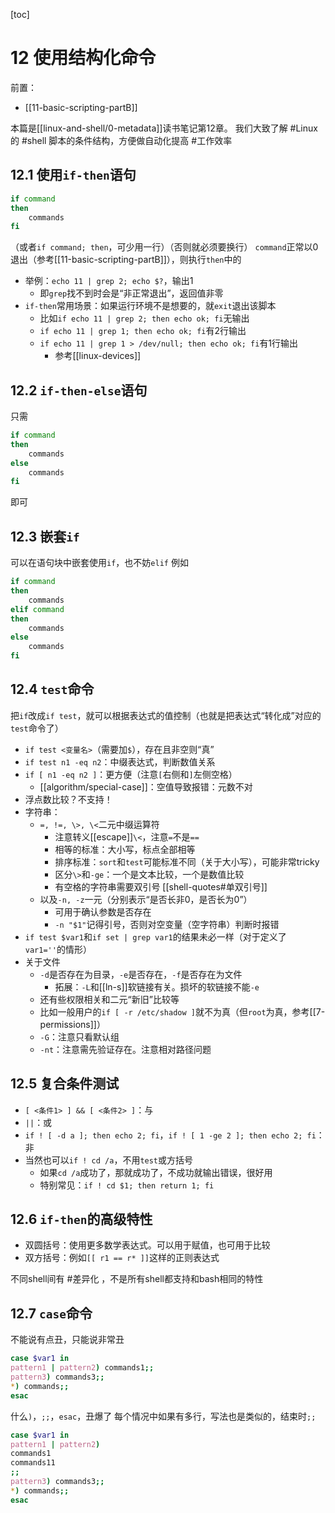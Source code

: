 [toc]
# 12 使用结构化命令
前置：
- [[11-basic-scripting-partB]]

本篇是[[linux-and-shell/0-metadata]]读书笔记第12章。
我们大致了解 #Linux 的 #shell 脚本的条件结构，方便做自动化提高 #工作效率
## 12.1 使用`if-then`语句
```sh
if command
then
    commands
fi
```
（或者`if command; then`，可少用一行）（否则就必须要换行）
`command`正常以0退出（参考[[11-basic-scripting-partB]]），则执行`then`中的
- 举例：`echo 11 | grep 2; echo $?`，输出1
  - 即`grep`找不到时会是“非正常退出”，返回值非零
- `if-then`常用场景：如果运行环境不是想要的，就`exit`退出该脚本
  - 比如`if echo 11 | grep 2; then echo ok; fi`无输出
  - `if echo 11 | grep 1; then echo ok; fi`有2行输出
  - `if echo 11 | grep 1 > /dev/null; then echo ok; fi`有1行输出
    - 参考[[linux-devices]]
## 12.2 `if-then-else`语句
只需
```sh
if command
then
    commands
else
    commands
fi
```
即可
## 12.3 嵌套`if`
可以在语句块中嵌套使用`if`，也不妨`elif`
例如
```sh
if command
then
    commands
elif command
then
    commands
else
    commands
fi
```
## 12.4 `test`命令
把`if`改成`if test`，就可以根据表达式的值控制（也就是把表达式“转化成”对应的`test`命令了）
- `if test <变量名>`（需要加`$`），存在且非空则“真”
- `if test n1 -eq n2`：中缀表达式，判断数值关系
- `if [ n1 -eq n2 ]`：更方便（注意`[`右侧和`]`左侧空格）
  - [[algorithm/special-case]]：空值导致报错：元数不对
- 浮点数比较？不支持！
- 字符串：
  - `=, !=, \>, \<`二元中缀运算符
    - 注意转义[[escape]]`\<`，注意`=`不是`==`
    - 相等的标准：大小写，标点全部相等
    - 排序标准：`sort`和`test`可能标准不同（关于大小写），可能非常tricky
    - 区分`\>`和`-ge`：一个是文本比较，一个是数值比较
    - 有空格的字符串需要双引号 [[shell-quotes#单双引号]]
  - 以及`-n, -z`一元（分别表示“是否长非0，是否长为0”）
    - 可用于确认参数是否存在
    - `-n "$1"`记得引号，否则对空变量（空字符串）判断时报错
- `if test $var1`和`if set | grep var1`的结果未必一样（对于定义了`var1=''`的情形）
- 关于文件
  - `-d`是否存在为目录，`-e`是否存在，`-f`是否存在为文件
    - 拓展：`-L`和[[ln-s]]软链接有关。损坏的软链接不能`-e`
  - 还有些权限相关和二元“新旧”比较等
  - 比如一般用户的`if [ -r /etc/shadow ]`就不为真（但`root`为真，参考[[7-permissions]]）
  - `-G`：注意只看默认组
  - `-nt`：注意需先验证存在。注意相对路径问题
## 12.5 复合条件测试
- `[ <条件1> ] && [ <条件2> ]`：与
- `||`：或
- `if ! [ -d a ]; then echo 2; fi`，`if ! [ 1 -ge 2 ]; then echo 2; fi`：非
- 当然也可以`if ! cd /a`，不用`test`或方括号
  - 如果`cd /a`成功了，那就成功了，不成功就输出错误，很好用
  - 特别常见：`if ! cd $1; then return 1; fi`
## 12.6 `if-then`的高级特性
- 双圆括号：使用更多数学表达式。可以用于赋值，也可用于比较
- 双方括号：例如`[[ r1 == r* ]]`这样的正则表达式

不同shell间有 #差异化 ，不是所有shell都支持和bash相同的特性
## 12.7 `case`命令
不能说有点丑，只能说非常丑
```sh
case $var1 in
pattern1 | pattern2) commands1;;
pattern3) commands3;;
*) commands;;
esac
```
什么`)`，`;;`，`esac`，丑爆了
每个情况中如果有多行，写法也是类似的，结束时`;;`

```sh
case $var1 in
pattern1 | pattern2) 
commands1
commands11
;;
pattern3) commands3;;
*) commands;;
esac
```